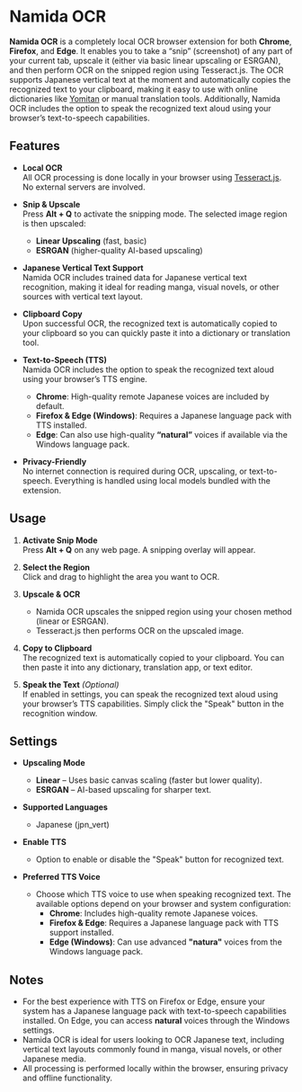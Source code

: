 # Namida OCR

**Namida OCR** is a completely local OCR browser extension for both **Chrome**, **Firefox**, and **Edge**. It enables you to take a “snip” (screenshot) of any part of your current tab, upscale it (either via basic linear upscaling or ESRGAN), and then perform OCR on the snipped region using Tesseract.js. The OCR supports Japanese vertical text at the moment and automatically copies the recognized text to your clipboard, making it easy to use with online dictionaries like [Yomitan](https://github.com/yomidevs/yomitan) or manual translation tools. Additionally, Namida OCR includes the option to speak the recognized text aloud using your browser’s text-to-speech capabilities.

## Features

- **Local OCR**  
  All OCR processing is done locally in your browser using [Tesseract.js](https://github.com/naptha/tesseract.js). No external servers are involved.

- **Snip & Upscale**  
  Press **Alt + Q** to activate the snipping mode. The selected image region is then upscaled:
  - **Linear Upscaling** (fast, basic)  
  - **ESRGAN** (higher-quality AI-based upscaling)

- **Japanese Vertical Text Support**  
  Namida OCR includes trained data for Japanese vertical text recognition, making it ideal for reading manga, visual novels, or other sources with vertical text layout.

- **Clipboard Copy**  
  Upon successful OCR, the recognized text is automatically copied to your clipboard so you can quickly paste it into a dictionary or translation tool.

- **Text-to-Speech (TTS)**  
  Namida OCR includes the option to speak the recognized text aloud using your browser’s TTS engine.  
  - **Chrome**: High-quality remote Japanese voices are included by default.  
  - **Firefox & Edge (Windows)**: Requires a Japanese language pack with TTS installed.  
  - **Edge**: Can also use high-quality **“natural”** voices if available via the Windows language pack.

- **Privacy-Friendly**  
  No internet connection is required during OCR, upscaling, or text-to-speech. Everything is handled using local models bundled with the extension.

## Usage

1. **Activate Snip Mode**  
   Press **Alt + Q** on any web page. A snipping overlay will appear.

2. **Select the Region**  
   Click and drag to highlight the area you want to OCR.

3. **Upscale & OCR**  
   - Namida OCR upscales the snipped region using your chosen method (linear or ESRGAN).  
   - Tesseract.js then performs OCR on the upscaled image.

4. **Copy to Clipboard**  
   The recognized text is automatically copied to your clipboard. You can then paste it into any dictionary, translation app, or text editor.

5. **Speak the Text** *(Optional)*  
   If enabled in settings, you can speak the recognized text aloud using your browser’s TTS capabilities. Simply click the "Speak" button in the recognition window.

## Settings

- **Upscaling Mode**  
  - **Linear** – Uses basic canvas scaling (faster but lower quality).  
  - **ESRGAN** – AI-based upscaling for sharper text.

- **Supported Languages**  
  - Japanese (jpn_vert)

- **Enable TTS**  
  - Option to enable or disable the "Speak" button for recognized text.  

- **Preferred TTS Voice**  
  - Choose which TTS voice to use when speaking recognized text. The available options depend on your browser and system configuration:
    - **Chrome**: Includes high-quality remote Japanese voices.  
    - **Firefox & Edge**: Requires a Japanese language pack with TTS support installed.  
    - **Edge (Windows)**: Can use advanced **"natura"** voices from the Windows language pack.

## Notes

- For the best experience with TTS on Firefox or Edge, ensure your system has a Japanese language pack with text-to-speech capabilities installed. On Edge, you can access **natural** voices through the Windows settings.
- Namida OCR is ideal for users looking to OCR Japanese text, including vertical text layouts commonly found in manga, visual novels, or other Japanese media.
- All processing is performed locally within the browser, ensuring privacy and offline functionality.
